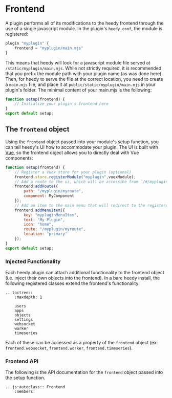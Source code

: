 # Frontend

A plugin performs all of its modifications to the heedy frontend through the use of 
a single javascript module. In the plugin's `heedy.conf`, the module is registered:
```javascript
plugin "myplugin" {
    frontend = "myplugin/main.mjs"
}
```
This means that heedy will look for a javascript module file served at `/static/myplugin/main.mjs`. While not strictly required, it is recommended that you prefix the module path with your plugin name (as was done here). Then, for heedy to serve the file at the correct location, you need to create a `main.mjs` file, and place it at `public/static/myplugin/main.mjs` in your plugin's folder. The minimal content of your main.mjs is the following:

```javascript
function setup(frontend) {
    // Initialize your plugin's frontend here
}
export default setup;
```

## The `frontend` object

Using the `frontend` object passed into your module's setup function, you can tell heedy's UI how to accommodate your plugin. The UI is built with [Vue](https://vuejs.org/), so the frontend object allows you to directly deal with Vue components:

```javascript
function setup(frontend) {
    // Register a vuex store for your plugin (optional)
    frontend.store.registerModule("myplugin",vuexModule);
    // Add a route to the ui, which will be accessibe from `/#/myplugin/myroute`
    frontend.addRoute({
        path: "/myplugin/myroute",
        component: MyComponent
    });
    // Add an item to the main menu that will redirect to the registered route
    frontend.addMenuItem({
        key: "mypluginMenuItem",
        text: "My Plugin",
        icon: "home",
        route: "/myplugin/myroute",
        location: "primary"
    });
}
export default setup;
```

### Injected Functionality

Each heedy plugin can attach additional functionality to the frontend object (i.e. inject their own objects into the frontend). In a bare heedy install, the following registered classes extend the frontend's functionality:

```eval_rst
.. toctree::
    :maxdepth: 1
    
    users
    apps
    objects
    settings
    websocket
    worker
    timeseries
```

Each of these can be accessed as a property of the `frontend` object (ex: `frontend.websocket`, `frontend.worker`, `frontend.timeseries`).

### Frontend API

The following is the API documentation for the `frontend` object passed into the setup function.

```eval_rst
.. js:autoclass:: Frontend
    :members:
```
